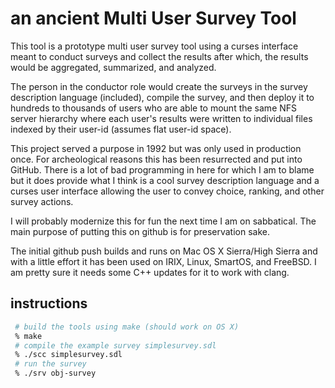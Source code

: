 # an ancient Multi User Survey Tool

This tool is a prototype multi user survey tool using a curses
interface meant to conduct surveys and collect the results after
which, the results would be aggregated, summarized, and analyzed.

The person in the conductor role would create the surveys in the survey
description language (included), compile the survey, and then deploy
it to hundreds to thousands of users who are able to mount the same
NFS server hierarchy where each user's results were written to individual
files indexed by their user-id (assumes flat user-id space).

This project served a purpose in 1992 but was only used in production
once.  For archeological reasons this has been resurrected and put
into GitHub.  There is a lot of bad programming in here for which I am
to blame but it does provide what I think is a cool survey description language
and a curses user interface allowing the user to convey choice, ranking, and
other survey actions.

I will probably modernize this for fun the next time I am on sabbatical. The main
purpose of putting this on github is for preservation sake.

The initial github push builds and runs on Mac OS X Sierra/High
Sierra and with a little effort it has been used on IRIX, Linux,
SmartOS, and FreeBSD.  I am pretty sure it needs some C++ updates
for it to work with clang.

## instructions

```bash
 # build the tools using make (should work on OS X)
 % make
 # compile the example survey simplesurvey.sdl
 % ./scc simplesurvey.sdl
 # run the survey
 % ./srv obj-survey
```

